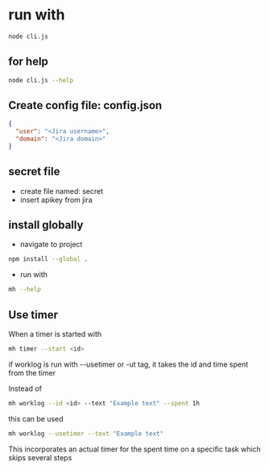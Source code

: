 # run with 

```bash
node cli.js
```

## for help

```bash
node cli.js --help
```

## Create config file: config.json

```json
{
  "user": "<Jira username>",
  "domain": "<Jira domain>" 
}
```

## secret file

- create file named: secret
- insert apikey from jira

## install globally

- navigate to project

```bash
npm install --global .
```

- run with

```bash
mh --help
```

## Use timer

When a timer is started with

```bash
mh timer --start <id>
```

if worklog is run with --usetimer or -ut tag, it takes the id and time spent from the timer

Instead of

```bash
mh worklog --id <id> --text "Example text" --spent 1h
```

this can be used

```bash
mh worklog --usetimer --text "Example text" 
```

This incorporates an actual timer for the spent time on a specific task which skips several steps


